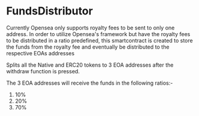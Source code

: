 # FundsDistributor

Currently Opensea only supports royalty fees to be sent to only one address. In order to utilize Opensea's framework but have the royalty fees to be distributed in a ratio predefined, this smartcontract is created to store the funds from the royalty fee and eventually be distributed to the respective EOAs addresses

Splits all the Native and ERC20 tokens to 3 EOA addresses after the withdraw function is pressed.

The 3 EOA addresses will receive the funds in the following ratios:-

1) 10%
2) 20%
3) 70%

